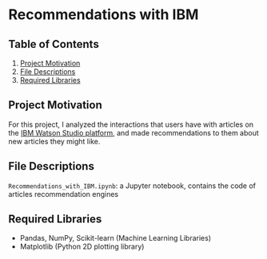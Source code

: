 # Recommendations with IBM

## Table of Contents

1. [Project Motivation](#motivation)
2. [File Descriptions](#files)
3. [Required Libraries](#libraries)


## Project Motivation <a name="motivation"></a>

For this project, I analyzed the interactions that users have with articles on the [IBM Watson Studio platform](https://www.ibm.com/cloud/watson-studio), 
and made recommendations to them about new articles they might like. 

## File Descriptions <a name="files"></a>
`Recommendations_with_IBM.ipynb`: a Jupyter notebook, contains the code of articles recommendation engines 

## Required Libraries <a name="libraries"></a>

- Pandas, NumPy, Scikit-learn (Machine Learning Libraries)
- Matplotlib (Python 2D plotting library)
